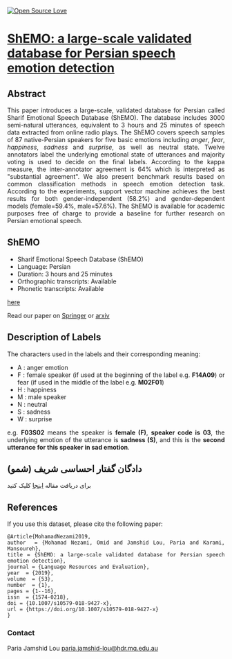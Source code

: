 [![Open Source Love](https://badges.frapsoft.com/os/v1/open-source.png?v=103)](https://github.com/ellerbrock/open-source-badges/) 

# <a href='https://link.springer.com/article/10.1007/s10579-018-9427-x'>ShEMO: a large-scale validated database for Persian speech emotion detection</a><br>

## Abstract
<div align="justify"> This paper introduces a large-scale, validated database for Persian called Sharif Emotional Speech Database (ShEMO). The database includes 3000 semi-natural utterances, equivalent to 3 hours and 25 minutes of speech data extracted from online radio plays. The ShEMO covers speech samples of 87 native-Persian speakers for five basic emotions including <i>anger</i>, <i>fear</i>, <i>happiness</i>, <i>sadness</i> and <i>surprise</i>, as well as neutral state. Twelve annotators label the underlying emotional state of utterances and majority voting is used to decide on the final labels. According to the kappa measure, 
the inter-annotator agreement is 64% which is interpreted as "substantial agreement". We also present benchmark results based on common classification methods in speech emotion detection task. According to the experiments, support vector machine achieves the best results for both gender-independent (58.2%) and gender-dependent models (female=59.4%, male=57.6%). The ShEMO is available for academic purposes free of charge to provide a baseline for further research on Persian emotional speech.

## ShEMO

<ul>
<li> Sharif Emotional Speech Database (ShEMO)</li> 

<li> Language: Persian</li>

<li> Duration: 3 hours and 25 minutes</li>

<li>Orthographic transcripts: Available</li>

<li>Phonetic transcripts: Available</li>
</ul>

[here](https://github.com/pariajm/sharif-emotional-speech-database/blob/master/female.zip?raw=true)

Read our paper on <a href='https://link.springer.com/article/10.1007/s10579-018-9427-x'>Springer</a> or [arxiv](https://arxiv.org/pdf/1906.01155.pdf)

## Description of Labels
The characters used in the labels and their corresponding meaning:
- A : anger emotion
- F : female speaker (if used at the beginning of the label e.g. **F14A09**) or fear (if used in the middle of the label e.g. __M02F01__)
- H : happiness
- M : male speaker
- N : neutral
- S : sadness
- W : surprise

e.g. __F03S02__ means the speaker is __female (F)__, __speaker code is 03__, the underlying emotion of the utterance is __sadness (S)__,
and this is the __second utterance for this speaker in sad emotion__.

## دادگان گفتار احساسی شریف (شمو) 
برای دریافت مقاله <a href='https://arxiv.org/pdf/1906.01155.pdf'>اینجا</a> کلیک کنید

## References
If you use this dataset, please cite the following paper:
~~~~
@Article{MohamadNezami2019,
author  = {Mohamad Nezami, Omid and Jamshid Lou, Paria and Karami, Mansoureh},
title = {ShEMO: a large-scale validated database for Persian speech emotion detection},
journal = {Language Resources and Evaluation},
year  = {2019},
volume  = {53},
number  = {1},
pages = {1--16},
issn  = {1574-0218},
doi = {10.1007/s10579-018-9427-x},
url = {https://doi.org/10.1007/s10579-018-9427-x}
}
~~~~

### Contact
Paria Jamshid Lou <paria.jamshid-lou@hdr.mq.edu.au>
